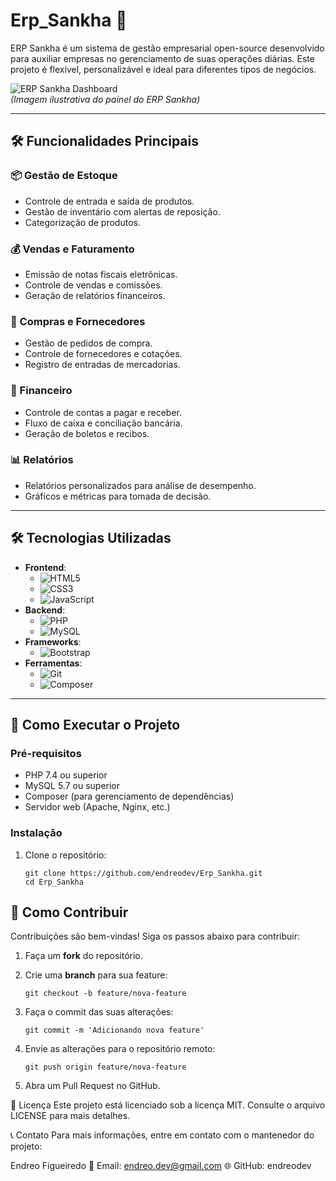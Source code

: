 # Erp_Sankha 🚀

ERP Sankha é um sistema de gestão empresarial open-source desenvolvido para auxiliar empresas no gerenciamento de suas operações diárias. Este projeto é flexível, personalizável e ideal para diferentes tipos de negócios.

![ERP Sankha Dashboard](https://www.sankhya.com.br/wp-content/uploads/2020/10/dashboard_desktop_2x.png)  
*(Imagem ilustrativa do painel do ERP Sankha)*

---

## 🛠️ Funcionalidades Principais

### 📦 Gestão de Estoque
- Controle de entrada e saída de produtos.
- Gestão de inventário com alertas de reposição.
- Categorização de produtos.

### 💰 Vendas e Faturamento
- Emissão de notas fiscais eletrônicas.
- Controle de vendas e comissões.
- Geração de relatórios financeiros.

### 🛒 Compras e Fornecedores
- Gestão de pedidos de compra.
- Controle de fornecedores e cotações.
- Registro de entradas de mercadorias.

### 💸 Financeiro
- Controle de contas a pagar e receber.
- Fluxo de caixa e conciliação bancária.
- Geração de boletos e recibos.

### 📊 Relatórios
- Relatórios personalizados para análise de desempenho.
- Gráficos e métricas para tomada de decisão.

---

## 🛠️ Tecnologias Utilizadas

- **Frontend**: 
  - ![HTML5](https://img.shields.io/badge/HTML5-E34F26?style=for-the-badge&logo=html5&logoColor=white)
  - ![CSS3](https://img.shields.io/badge/CSS3-1572B6?style=for-the-badge&logo=css3&logoColor=white)
  - ![JavaScript](https://img.shields.io/badge/JavaScript-F7DF1E?style=for-the-badge&logo=javascript&logoColor=black)
- **Backend**: 
  - ![PHP](https://img.shields.io/badge/PHP-777BB4?style=for-the-badge&logo=php&logoColor=white)
  - ![MySQL](https://img.shields.io/badge/MySQL-4479A1?style=for-the-badge&logo=mysql&logoColor=white)
- **Frameworks**: 
  - ![Bootstrap](https://img.shields.io/badge/Bootstrap-7952B3?style=for-the-badge&logo=bootstrap&logoColor=white)
- **Ferramentas**: 
  - ![Git](https://img.shields.io/badge/Git-F05032?style=for-the-badge&logo=git&logoColor=white)
  - ![Composer](https://img.shields.io/badge/Composer-885630?style=for-the-badge&logo=composer&logoColor=white)

---

## 🚀 Como Executar o Projeto

### Pré-requisitos

- PHP 7.4 ou superior
- MySQL 5.7 ou superior
- Composer (para gerenciamento de dependências)
- Servidor web (Apache, Nginx, etc.)

### Instalação

1. Clone o repositório:

   ```
   git clone https://github.com/endreodev/Erp_Sankha.git
   cd Erp_Sankha

## 🤝 Como Contribuir

Contribuições são bem-vindas! Siga os passos abaixo para contribuir:

1. Faça um **fork** do repositório.

2. Crie uma **branch** para sua feature:

   ```
   git checkout -b feature/nova-feature

3. Faça o commit das suas alterações:

    ```
    git commit -m 'Adicionando nova feature'

4. Envie as alterações para o repositório remoto:

    ```
    git push origin feature/nova-feature

5. Abra um Pull Request no GitHub.

📄 Licença
Este projeto está licenciado sob a licença MIT. Consulte o arquivo LICENSE para mais detalhes.

📞 Contato
Para mais informações, entre em contato com o mantenedor do projeto:

Endreo Figueiredo
📧 Email: endreo.dev@gmail.com
🌐 GitHub: endreodev